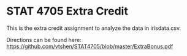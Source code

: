 # STAT 4705 Extra Credit

This is the extra credit assignment to analyze the data in irisdata.csv.

Directions can be found here: https://github.com/vtshen/STAT4705/blob/master/ExtraBonus.pdf
